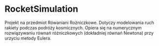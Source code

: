 # RocketSimulation
Projekt na przedmiot Rówaniani Rożniczkowe. Dotyczy modelowania ruch rakiety podczas podróży kosmicznych. Opiera się na numerycznym rozwiązywaniu równań różniczkowych (dokładniej równań Newtona) przy urzyciu metody Eulera.
